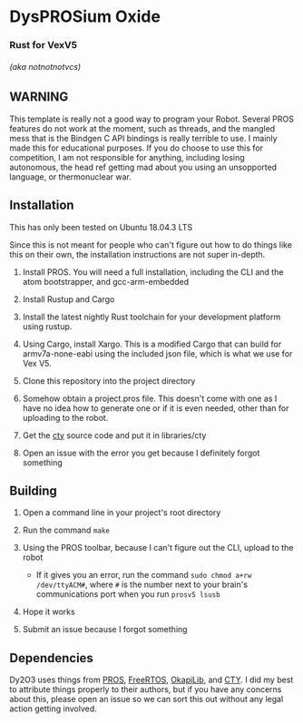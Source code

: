 # DysPROSium Oxide
### Rust for VexV5
###### (aka notnotnotvcs)

## WARNING
This template is really not a good way to program your Robot. Several PROS features do not work at the moment, such as threads, and the mangled mess that is the Bindgen C API bindings is really terrible to use. I mainly made this for educational purposes. If you do choose to use this for competition, I am not responsible for anything, including losing autonomous, the head ref getting mad about you using an unsopported language, or thermonuclear war.

## Installation
This has only been tested on Ubuntu 18.04.3 LTS

Since this is not meant for people who can't figure out how to do things like this on their own, the installation instructions are not super in-depth.

1. Install PROS. You will need a full installation, including the CLI and the atom bootstrapper, and gcc-arm-embedded

2. Install Rustup and Cargo

3. Install the latest nightly Rust toolchain for your development platform using rustup.

4. Using Cargo, install Xargo. This is a modified Cargo that can build for armv7a-none-eabi using the included json file, which is what we use for Vex V5.

5. Clone this repository into the project directory

6. Somehow obtain a project.pros file. This doesn't come with one as I have no idea how to generate one or if it is even needed, other than for uploading to the robot.

7. Get the [cty](https://crates.io/crates/cty) source code and put it in libraries/cty

8. Open an issue with the error you get because I definitely forgot something

## Building
1. Open a command line in your project's root directory

2. Run the command `make`

3. Using the PROS toolbar, because I can't figure out the CLI, upload to the robot

	* If it gives you an error, run the command `sudo chmod a+rw /dev/ttyACM#`, where `#` is the number next to your brain's communications port when you run `prosv5 lsusb`
4. Hope it works

5. Submit an issue because I forgot something

## Dependencies
Dy2O3 uses things from [PROS](https://github.com/purduesigbots/pros), [FreeRTOS](https://freertos.org), [OkapiLib](https://github.com/okapilib/okapilib), and [CTY](https://crates.io/crates/cty). I did  my best to attribute things properly to their authors, but if you have any concerns about this, please open an issue so we can sort this out without any legal action getting involved.
